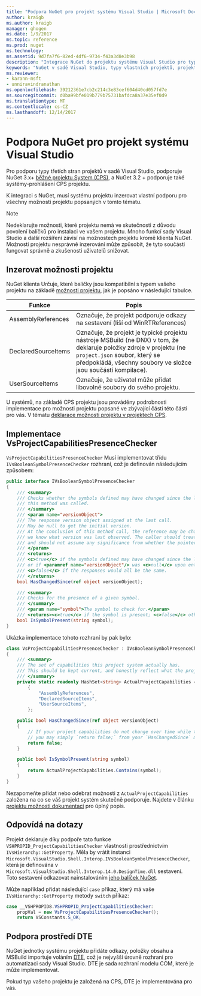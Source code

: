 ```yaml
---
title: "Podpora NuGet pro projekt systému Visual Studio | Microsoft Docs"
author: kraigb
ms.author: kraigb
manager: ghogen
ms.date: 1/9/2017
ms.topic: reference
ms.prod: nuget
ms.technology: 
ms.assetid: 9d7fa7f6-82ed-4df6-9734-f43a3d8e3b98
description: "Integrace NuGet do projektu systému Visual Studio pro typy projektů třetích stran."
keywords: "NuGet v sadě Visual Studio, typy vlastních projektů, projektů sady Visual Studio"
ms.reviewer:
- karann-msft
- unniravindranathan
ms.openlocfilehash: 39212361e7cb2c214c3e83cef604d40cd057fd7e
ms.sourcegitcommit: d0ba99bfe019b779b75731bafdca8a37e35ef0d9
ms.translationtype: MT
ms.contentlocale: cs-CZ
ms.lasthandoff: 12/14/2017
---
```

# <a name="nuget-support-for-the-visual-studio-project-system"></a>Podpora NuGet pro projekt systému Visual Studio

Pro podporu typy třetích stran projektů v sadě Visual Studio, podporuje NuGet 3.x+ [běžné projektu System (CPS)](https://github.com/Microsoft/VSProjectSystem/blob/master/doc/overview/intro.md), a NuGet 3.2 + podporuje také systémy-prohlášení CPS projektu.

K integraci s NuGet, musí systému projektu inzerovat vlastní podporu pro všechny možnosti projektu popsaných v tomto tématu.


> [!NOTE]
> Nedeklarujte možnosti, které projektu nemá ve skutečnosti z důvodu povolení balíčků pro instalaci ve vašem projektu. Mnoho funkcí sady Visual Studio a další rozšíření závisí na možnostech projektu kromě klienta NuGet. Možnosti projektu nesprávně inzerování může způsobit, že tyto součásti fungovat správně a zkušenosti uživatelů snižovat.

## <a name="advertise-project-capabilities"></a>Inzerovat možnosti projektu

NuGet klienta Určuje, které balíčky jsou kompatibilní s typem vašeho projektu na základě [možnosti projektu](https://github.com/Microsoft/VSProjectSystem/blob/master/doc/overview/about_project_capabilities.md), jak je popsáno v následující tabulce.


|Funkce|Popis|
|----------------|-----------|
|AssemblyReferences|Označuje, že projekt podporuje odkazy na sestavení (liší od WinRTReferences)|
|DeclaredSourceItems|Označuje, že projekt je typické projektu nástroje MSBuild (ne DNX) v tom, že deklaruje položky zdroje v projektu (ne `project.json` soubor, který se předpokládá, všechny soubory ve složce jsou součástí kompilace).|
|UserSourceItems|Označuje, že uživatel může přidat libovolné soubory do svého projektu.|

U systémů, na základě CPS projektu jsou prováděny podrobnosti implementace pro možnosti projektu popsané ve zbývající části této části pro vás. V tématu [deklarace možnosti projektu v projektech CPS](https://github.com/Microsoft/VSProjectSystem/blob/master/doc/overview/about_project_capabilities.md#how-to-declare-project-capabilities-in-your-project).

## <a name="implementing-vsprojectcapabilitiespresencechecker"></a>Implementace VsProjectCapabilitiesPresenceChecker

`VsProjectCapabilitiesPresenceChecker` Musí implementovat třídu `IVsBooleanSymbolPresenceChecker` rozhraní, což je definován následujícím způsobem:

```cs
public interface IVsBooleanSymbolPresenceChecker
{
    /// <summary>
    /// Checks whether the symbols defined may have changed since the last time
    /// this method was called.
    /// </summary>
    /// <param name="versionObject">
    /// The response version object assigned at the last call.
    /// May be null to get the initial version.
    /// At the conclusion of this method call, the reference may be changed so that on a subsequent call
    /// we know what version was last observed. The caller should treat this value as an opaque object,
    /// and should not assume any significance from whether the pointer changed or not.
    /// </param>
    /// <returns>
    /// <c>true</c> if the symbols defined may have changed since the last call to this method
    /// or if <paramref name="versionObject"/> was <c>null</c> upon entering this method.
    /// <c>false</c> if the responses would all be the same.
    /// </returns>
    bool HasChangedSince(ref object versionObject);

    /// <summary>
    /// Checks for the presence of a given symbol.
    /// </summary>
    /// <param name="symbol">The symbol to check for.</param>
    /// <returns><c>true</c> if the symbol is present; <c>false</c> otherwise.</returns>
    bool IsSymbolPresent(string symbol);
}
```


Ukázka implementace tohoto rozhraní by pak bylo:
    
```cs
class VsProjectCapabilitiesPresenceChecker : IVsBooleanSymbolPresenceChecker
{
    /// <summary>
    /// The set of capabilities this project system actually has.
    /// This should be kept current, and honestly reflect what the project can do.
    /// </summary>
    private static readonly HashSet<string> ActualProjectCapabilities = new HashSet<string>(StringComparer.OrdinalIgnoreCase)
        {
            "AssemblyReferences",
            "DeclaredSourceItems",
            "UserSourceItems",
        };

    public bool HasChangedSince(ref object versionObject)
    {
        // If your project capabilities do not change over time while the project is open,
        // you may simply `return false;` from your `HasChangedSince` method.
        return false;
    }

    public bool IsSymbolPresent(string symbol)
    {
        return ActualProjectCapabilities.Contains(symbol);
    }
}
```

Nezapomeňte přidat nebo odebrat možnosti z `ActualProjectCapabilities` založena na co se váš projekt systém skutečně podporuje. Najdete v článku [projektu možnosti dokumentaci](https://github.com/Microsoft/VSProjectSystem/blob/master/doc/overview/project_capabilities.md) pro úplný popis.

## <a name="responding-to-queries"></a>Odpovídá na dotazy

Projekt deklaruje díky podpoře tato funkce `VSHPROPID_ProjectCapabilitiesChecker` vlastnosti prostřednictvím `IVsHierarchy::GetProperty`. Měla by vrátit instanci `Microsoft.VisualStudio.Shell.Interop.IVsBooleanSymbolPresenceChecker`, která je definována v `Microsoft.VisualStudio.Shell.Interop.14.0.DesignTime.dll` sestavení. Toto sestavení odkazovat nainstalováním [jeho balíček NuGet](https://www.nuget.org/packages/Microsoft.VisualStudio.Shell.Interop.14.0.DesignTime).

Může například přidat následující `case` příkaz, který má vaše `IVsHierarchy::GetProperty` metody `switch` příkaz:

```cs
case __VSHPROPID8.VSHPROPID_ProjectCapabilitiesChecker:
    propVal = new VsProjectCapabilitiesPresenceChecker();
    return VSConstants.S_OK;
```


## <a name="dte-support"></a>Podpora prostředí DTE

NuGet jednotky systému projektu přidáte odkazy, položky obsahu a MSBuild importuje voláním [DTE](https://msdn.microsoft.com/library/mt452175.aspx), což je nejvyšší úrovně rozhraní pro automatizaci sady Visual Studio. DTE je sada rozhraní modelu COM, které je může implementovat.

Pokud typ vašeho projektu je založená na CPS, DTE je implementována pro vás.

